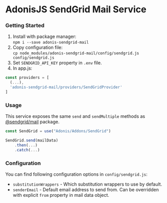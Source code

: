 # AdonisJS SendGrid Mail Service

### Getting Started
1. Install with package manager:  
`npm i --save adonis-sendgrid-mail`
2. Copy configuration file:  
`cp node_modules/adonis-sendgrid-mail/config/sendgrid.js config/sendgrid.js`
3. Set `SENDGRID_API_KEY` property in `.env` file.
4. In app.js: 
```javascript
const providers = [
  (...),
  'adonis-sendgrid-mail/providers/SendGridProvider'
]
```

### Usage
This service exposes the same `send` and `sendMultiple` methods as [@sendgrid/mail](https://github.com/sendgrid/sendgrid-nodejs/tree/master/packages/mail) package.

```js
const SendGrid = use("Adonis/Addons/SendGrid")

SendGrid.send(mailData)
    .then(...)
    .catch(...)
```

### Configuration
You can find following configuration options in `config/sendgrid.js`:  
- `substitutionWrappers` - Which substitution wrappers to use by default.
- `senderEmail` - Default email address to send from. Can be overridden with explicit `from` property in mail data object.
